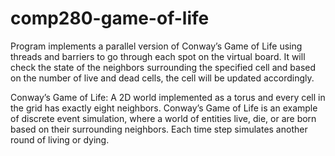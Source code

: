 # comp280-game-of-life

Program implements a parallel version of Conway’s Game of Life using threads and barriers to go through each spot on the virtual board. It will check the state of the neighbors surrounding the specified cell and based on the number of live and dead cells, the cell will be updated accordingly.

Conway’s Game of Life:
A 2D world implemented as a torus and every cell in the grid has exactly eight neighbors. Conway’s Game of Life is an example of discrete event simulation, where a world of entities live, die, or are born based on their surrounding neighbors. Each time step simulates another round of living or dying.
